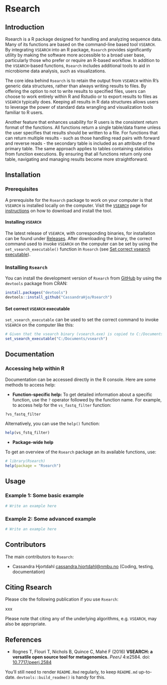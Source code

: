
# Rsearch

## Introduction

Rsearch is a R package designed for handling and analyzing sequence
data. Many of its functions are based on the command-line based tool
`VSEARCH`. By integrating `VSEARCH` into an R package, `Rsearch`
provides significantly utility by making the software more accessible to
a broad user base, particularly those who prefer or require an R-based
workflow. In addition to the `VSEARCH`-based functions, `Rsearch`
includes additional tools to aid in microbiome data analysis, such as
visualizations.

The core idea behind `Rsearch` is to retain the output from `VSEARCH`
within R’s generic data structures, rather than always writing results
to files. By offering the option to not to write results to specified
files, users can choose to work entirely within R and Rstudio or to
export results to files as `VSEARCH` typically does. Keeping all results
in R data structures allows users to leverage the power of standard data
wrangling and visualization tools familiar to R users.

Another feature that enhances usability for R users is the consistent
return format of the functions. All functions return a single table/data
frame unless the user specifies that results should be written to a
file. For functions that can return multiple results - such as those
handling read pairs with forward and reverse reads - the secondary table
is included as an attribute of the primary table. The same approach
applies to tables containing statistics from function executions. By
ensuring that all functions return only one table, navigating and
managing results become more straightforward.

## Installation

### Prerequisites

A prerequisite for the `Rsearch` package to work on your computer is
that `VSEARCH` is installed locally on the computer. Visit the
[`VSEARCH`](https://github.com/torognes/vsearch) page for
[instructions](https://github.com/torognes/vsearch?tab=readme-ov-file#download-and-install)
on how to download and install the tool.

#### Installing `VSEARCH`

The latest release of `VSEARCH`, with corresponding binaries, for
installation can be found under
[Releases](https://github.com/torognes/vsearch/releases). After
downloading the binary, the correct command used to invoke `VSEARCH` on
the computer can be set by using the `set_vsearch_executable()` function
in `Rsearch` (see [Set correct vsearch
executable](####set-correct-vsearch-executable)).

### Installing `Rsearch`

You can install the development version of `Rsearch` from
[GitHub](https://github.com/) by using the `devtools` package from CRAN:

``` r
install.packages("devtools")
devtools::install_github("CassandraHjo/Rsearch")
```

#### Set correct `VSEARCH` executable

`set_vsearch_executable` can be used to set the correct command to
invoke `VSEARCH` on the computer like this:

``` r
# Given that the vsearch binary (vsearch.exe) is copied to C:/Documents/ on the computer
set_vsearch_executable("C:/Documents/vsearch")
```

## Documentation

### Accessing help within R

Documentation can be accessed directly in the R console. Here are some
methods to access help:

- **Function-specific help:** To get detailed information about a
  specific function, use the `?` operator followed by the function name.
  For example, to access help for the `vs_fastq_filter` function:

``` r
?vs_fastq_filter
```

Alternatively, you can use the `help()` function:

``` r
help(vs_fstq_filter)
```

- **Package-wide help**

To get an overview of the `Rsearch` package an its available functions,
use:

``` r
# library(Rsearch)
help(package = "Rsearch")
```

## Usage

### Example 1: Some basic example

``` r
# Write an example here
```

### Example 2: Some advanced example

``` r
# Write an example here
```

## Contributors

The main contributors to `Rsearch`:

- Cassandra Hjortdahl <cassandra.hjortdahl@nmbu.no> (Coding, testing,
  documentation)

## Citing Rsearch

Please cite the following publication if you use `Rsearch`:

xxx

Please note that citing any of the underlying algorithms,
e.g. `VSEARCH`, may also be appropriate.

## References

- Rognes T, Flouri T, Nichols B, Quince C, Mahé F (2016) **VSEARCH: a
  versatile open source tool for metagenomics.** *PeerJ* 4:e2584. doi:
  [10.7717/peerj.2584](https://doi.org/10.7717/peerj.2584)

You’ll still need to render `README.Rmd` regularly, to keep `README.md`
up-to-date. `devtools::build_readme()` is handy for this.
